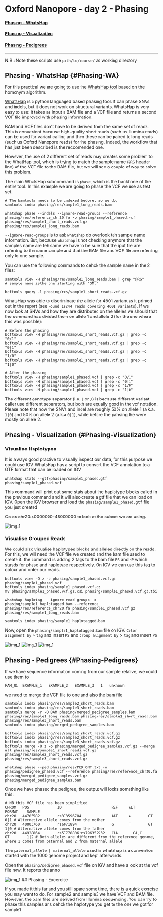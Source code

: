#  Oxford Nanopore - day 2 - Phasing

#### [Phasing - WhatsHap](#Phasing-WA) <br>
#### [Phasing - Visualization](#Phasing-Visualization) <br>
#### [Phasing - Pedigrees](#Phasing-Pedigrees)

***

N.B.: Note these scripts use `path/to/course/` as working directory

## Phasing - WhatsHap {#Phasing-WA}

For this practical we are going to use the [WhatsHap tool](https://www.biorxiv.org/content/10.1101/085050v2.full.pdf) based on the homonym algorithm. 

[WhatsHap](https://whatshap.readthedocs.io/en/latest/index.html) is a python languaged based phasing tool. It can phase SNVs and indels, but it does not work on structural variants. WhatsHap is very easy to use: it takes as input a BAM file and a VCF file and returns a second VCF file improved with phasing information. 

BAM and VCF files don't have to be derived from the same set of reads. This is convenient bacause high-quality short reads (such us Illumina reads) can be used for variant calling and then these can be paired to long reads (such us Oxford Nanopore reads) for the phasing. Indeed, the workflow that has just been described is the reccomended one. 

However, the use of 2 different set of reads may creates some problem to the WhatHap tool, which is trying to match the sample name (`@RG` header line) of the VCF file to the BAM file, but we will see a couple of way to solve this problem.

The main WhatsHap subcommand is `phase`, which is the backbone of the entire tool. In this example we are going to phase the VCF we use as test set.

```{}
# The bamtools needs to be indexed bedore, so we do:
samtools index phasing/res/sample1_long_reads.bam

whatshap phase --indels --ignore-read-groups --reference phasing/res/reference_chr20.fa -o phasing/sample1_phased.vcf phasing/res/sample1_short_reads.vcf.gz phasing/res/sample1_long_reads.bam
```

`--ignore-read-groups` is to ask `whatshap` do overlook teh sample name information. But, because `whatshap` is not checking anymore that the samples name are teh same we have to be sure that the iput file are referring to tha same sample and that the BAM file and VCF file are referring only to one sample.

You can use the following commands to cehck the sample name in the 2 files:
```{}
samtools view -H phasing/res/sample1_long_reads.bam | grep "@RG"
# sample name isthe one starting with "SM:"

bcftools query -l phasing/res/sample1_short_reads.vcf.gz 
```

WhatsHap was able to discriminate the allele for 4601 variant as it printed out in the report (see `Found 19244 reads covering 4601 variants`). If we now look at SNVs and how they are distributed on the alleles we should that the command has divided them on allele 1 and allele 2 (for the one where this was possible):

```{}
# Before the phasing
bcftools view -H phasing/res/sample1_short_reads.vcf.gz | grep -c "0/1"
bcftools view -H phasing/res/sample1_short_reads.vcf.gz | grep -c "0|1"
bcftools view -H phasing/res/sample1_short_reads.vcf.gz | grep -c "1/0"
bcftools view -H phasing/res/sample1_short_reads.vcf.gz | grep -c "1|0"

# After the phasing
bcftools view -H phasing/sample1_phased.vcf | grep -c "0/1"
bcftools view -H phasing/sample1_phased.vcf | grep -c "0|1"
bcftools view -H phasing/sample1_phased.vcf | grep -c "1/0"
bcftools view -H phasing/sample1_phased.vcf | grep -c "1|0"
```

The different genotype separator (i.e. `|` or `/`) is because different variant caller use different separators, but both are equally good in the vcf notation. Please note that now the SNVs and indel are roughly 50% on allele 1 (a.k.a. `1|0`) and 50% on allele 2 (a.k.a `0|1`), while before the pahsing the were mostly on allele 2.


## Phasing - Visualization {#Phasing-Visualization}

### Visualise Haplotypes

It is always good practive to visually inspect our data, for this purpose we could use IGV. WhatsHap has a script to convert the VCF annotation to a GTF format that can be loaded on IGV.

```{}
whatshap stats --gtf=phasing/sample1_phased.gtf phasing/sample1_phased.vcf
```

This command will print out some stats about the haplotype blocks called in the previous command and it will also create a gtf file that we can load on IGV. Open the IGV browser and load the `phasing/sample1_phased.gtf` file you just created

Go on chr20:40000000-45000000 to look at the subset we are using.

<img src="//raw.githubusercontent.com/who-blackbird/who-blackbird.github.io/master/images/HaploBlocks.png" alt="img_1" class="inline"/>

### Visualise Grouped Reads

We could also visualise haplotypes blocks and alleles directly on the reads. For this, we will need the VCF file we created and the bam file used to create it. the command is adding 2 tags to the bam file `PS` and `HP` which stasds for phase and haplotype respectively. On IGV we can use this tag to colour and order our reads.

```{}
bcftools view -O z -o phasing/sample1_phased.vcf.gz phasing/sample1_phased.vcf
bcftools index phasing/sample1_phased.vcf.gz
mv phasing/sample1_phased.vcf.gz.csi phasing/sample1_phased.vcf.gz.tbi

whatshap haplotag  --ignore-read-groups -o phasing/sample1_haplotagged.bam --reference phasing/res/reference_chr20.fa phasing/sample1_phased.vcf.gz phasing/res/sample1_long_reads.bam 

samtools index phasing/sample1_haplotagged.bam
```

Now, open the `phasing/sample1_haplotagged.bam` file on IGV.
`Color alignment by` > `tag` and insert `PS` and `Group alignment by` > `tag` and insert `PS` 

<img src="//raw.githubusercontent.com/who-blackbird/who-blackbird.github.io/master/images/ColorAlignmentTag.png" alt="img_1" class="inline"/>
<img src="//raw.githubusercontent.com/who-blackbird/who-blackbird.github.io/master/images/ColorGroupTag.png" alt="img_1" class="inline"/>
<img src="//raw.githubusercontent.com/who-blackbird/who-blackbird.github.io/master/images/GroupAlignmentTag.png" alt="img_1" class="inline"/>

## Phasing - Pedigrees {#Phasing-Pedigrees}

If we have sequence information coming from our sample relative, we could use them to 
```{}
FAM_01	EXAMPLE_1	EXAMPLE_2	EXAMPLE_3	1	unknown
```

we need to merge the VCF file to one and also the bam file 

```{}
samtools index phasing/res/sample2_short_reads.bam
samtools index phasing/res/sample3_short_reads.bam
samtools merge -r -O BAM phasing/merged_pedigree_samples.bam phasing/res/sample1_long_reads.bam phasing/res/sample2_short_reads.bam phasing/res/sample3_short_reads.bam
samtools index phasing/merged_pedigree_samples.bam

bcftools index phasing/res/sample1_short_reads.vcf.gz
bcftools index phasing/res/sample2_short_reads.vcf.gz
bcftools index phasing/res/sample3_short_reads.vcf.gz
bcftools merge -O z -o phasing/merged_pedigree_samples.vcf.gz --merge all phasing/res/sample1_short_reads.vcf.gz phasing/res/sample2_short_reads.vcf.gz phasing/res/sample3_short_reads.vcf.gz  
```

```{}
whatshap phase --ped phasing/res/PED_ONT.txt -o phasing/pedigree_phased.vcf --reference phasing/res/reference_chr20.fa phasing/merged_pedigree_samples.vcf.gz phasing/merged_pedigree_samples.bam
```

Once we have phased the pedigree, the output will looks something like this:
```{}
# NB this VCF file has been simplified 
CHROM   POS             ID                       REF     ALT      FORMAT    SAMPLE
chr20   44705582        rs373596784              AAT     A        GT        0|1 # Alternative allele comes from the mother
chr20   40003760        rs6071894                G       T        GT        1|0 # Alternative allele comes from the father
chr20   44928864      	rs57778806;rs796352932	 CAA	   CA,C	 	  GT        1|2 # Both alleles are different from the reference genome, where 1 comes from paternal and 2 from maternal allele
```

The `paternal_allele | maternal_allele` used in whatshap is a convention started with the 1000 genome project and kept afterwards. 

Open the `phasing/pedigree_phased.vcf` file on IGV and have a look at the vcf file now. It reports the anno

<img src="//raw.githubusercontent.com/who-blackbird/who-blackbird.github.io/master/images/PedigreePhase.png" alt="img_1" class="inline"/>
## Phasing - Excercise

If you made it this far and you still spare some time, there is a quick exercise you may want to do. For sample2 and sample3 we have VCF and BAM file. However, the bam files are derived from Illumina sequencing. You can try to phase this samples ans cehck the haplotype you get to the one we got for sample1

